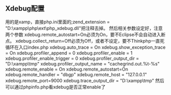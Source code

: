 ## Xdebug配置

用的是xamp，直接php.ini里面的;zend_extension = "D:\xampp\php\ext\php_xdebug.dll"把注释去掉。
然后相关参数设定好，注意两个参数
xdebug.remote_autostart=On必须为On，要不Eclipse不会自动进入断点。
xdebug.collect_return=Off必须为Off，或者不设定，要不Thinkphp一直死循环在入口index.php
xdebug.auto_trace = On
xdebug.show_exception_trace = On
xdebug.profiler_append = 0
xdebug.profiler_enable = 1
xdebug.profiler_enable_trigger = 0
xdebug.profiler_output_dir = "D:\xampp\tmp"
xdebug.profiler_output_name = "cachegrind.out.%t-%s"
xdebug.remote_enable = On
xdebug.remote_autostart=On
xdebug.remote_handler = "dbgp"
xdebug.remote_host = "127.0.0.1"
xdebug.remote_port=9000
xdebug.trace_output_dir = "D:\xampp\tmp"
然后可以通过phpinfo.php看xdebug是否正常enable了